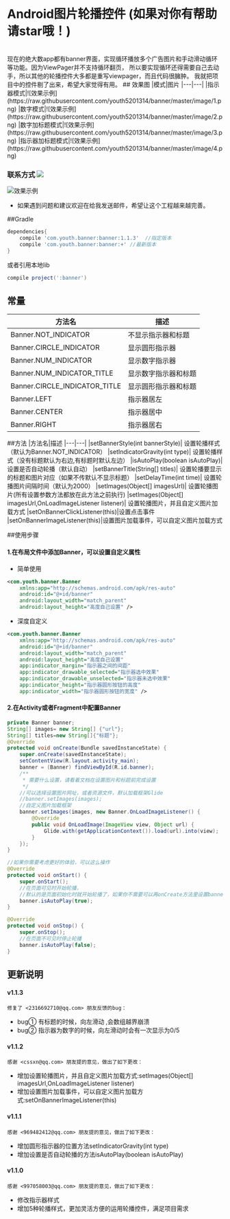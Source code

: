 # Android图片轮播控件 (如果对你有帮助请star哦！) 
<br>
现在的绝大数app都有banner界面，实现循环播放多个广告图片和手动滑动循环等功能。因为ViewPager并不支持循环翻页，
所以要实现循环还得需要自己去动手，所以其他的轮播控件大多都是重写viewpager，而且代码很臃肿。
我就把项目中的控件剔了出来，希望大家觉得有用。
## 效果图
|模式|图片
|---|---|
|指示器模式|![效果示例](https://raw.githubusercontent.com/youth5201314/banner/master/image/1.png)
|数字模式|![效果示例](https://raw.githubusercontent.com/youth5201314/banner/master/image/2.png)
|数字加标题模式|![效果示例](https://raw.githubusercontent.com/youth5201314/banner/master/image/3.png)
|指示器加标题模式|![效果示例](https://raw.githubusercontent.com/youth5201314/banner/master/image/4.png)

### 联系方式  <a target="_blank" href="http://mail.qq.com/cgi-bin/qm_share?t=qm_mailme&email=KBkYGhAfGhEYEB5oWVkGS0dF" style="text-decoration:none;"><img src="http://rescdn.qqmail.com/zh_CN/htmledition/images/function/qm_open/ico_mailme_11.png"/></a>
![效果示例](https://raw.githubusercontent.com/youth5201314/banner/master/image/star.png)

* 如果遇到问题和建议欢迎在给我发送邮件，希望让这个工程越来越完善。


##Gradle
```groovy
dependencies{
    compile 'com.youth.banner:banner:1.1.3'  //指定版本
    compile 'com.youth.banner:banner:+' //最新版本
}
```
或者引用本地lib
```groovy
compile project(':banner')
```
## 常量
|方法名|描述
|---|---|
|Banner.NOT_INDICATOR| 不显示指示器和标题
|Banner.CIRCLE_INDICATOR| 显示圆形指示器
|Banner.NUM_INDICATOR| 显示数字指示器
|Banner.NUM_INDICATOR_TITLE| 显示数字指示器和标题
|Banner.CIRCLE_INDICATOR_TITLE| 显示圆形指示器和标题
|Banner.LEFT| 指示器居左
|Banner.CENTER| 指示器居中
|Banner.RIGHT| 指示器居右
##方法
|方法名|描述
|---|---|
|setBannerStyle(int bannerStyle)| 设置轮播样式（默认为Banner.NOT_INDICATOR）
|setIndicatorGravity(int type)| 设置轮播样式（没有标题默认为右边,有标题时默认左边）
|isAutoPlay(boolean isAutoPlay)| 设置是否自动轮播（默认自动）
|setBannerTitle(String[] titles)| 设置轮播要显示的标题和图片对应（如果不传默认不显示标题）
|setDelayTime(int time)| 设置轮播图片间隔时间（默认为2000）
|setImages(Object[] imagesUrl)| 设置轮播图片(所有设置参数方法都放在此方法之前执行)
|setImages(Object[] imagesUrl,OnLoadImageListener listener)| 设置轮播图片，并且自定义图片加载方式
|setOnBannerClickListener(this)|设置点击事件
|setOnBannerImageListener(this)|设置图片加载事件，可以自定义图片加载方式

##使用步骤

#### 1.在布局文件中添加Banner，可以设置自定义属性

* 简单使用
```xml
<com.youth.banner.Banner
    xmlns:app="http://schemas.android.com/apk/res-auto"
    android:id="@+id/banner"
    android:layout_width="match_parent"
    android:layout_height="高度自己设置" />
```
* 深度自定义 
```xml
<com.youth.banner.Banner
    xmlns:app="http://schemas.android.com/apk/res-auto"
    android:id="@+id/banner"
    android:layout_width="match_parent"
    android:layout_height="高度自己设置"
    app:indicator_margin="指示器之间的间距"
    app:indicator_drawable_selected="指示器选中效果"
    app:indicator_drawable_unselected="指示器未选中效果"
    app:indicator_height="指示器圆形按钮的高度"
    app:indicator_width="指示器圆形按钮的宽度" />
```

#### 2.在Activity或者Fragment中配置Banner 
```java
private Banner banner;
String[] images= new String[] {"url"};
String[] titles=new String[]{"标题"};
@Override
protected void onCreate(Bundle savedInstanceState) {
    super.onCreate(savedInstanceState);
    setContentView(R.layout.activity_main);
    banner = (Banner) findViewById(R.id.banner);
    /**
     * 需要什么设置，请看着文档在设置图片和标题前完成设置
     */
    //可以选择设置图片网址，或者资源文件，默认加载框架Glide
    //banner.setImages(images);
    //自定义图片加载框架
    banner.setImages(images, new Banner.OnLoadImageListener() {
        @Override
        public void OnLoadImage(ImageView view, Object url) {
            Glide.with(getApplicationContext()).load(url).into(view);
        }
    });
}

//如果你需要考虑更好的体验，可以这么操作
@Override
protected void onStart() {
    super.onStart();
    //在页面可见时开始轮播，
    //默认的是页面初始化时就开始轮播了，如果你不需要可以再onCreate方法里设置banner.isAutoPlay(false);
    banner.isAutoPlay(true);
}

@Override
protected void onStop() {
    super.onStop();
    //在页面不可见时停止轮播
    banner.isAutoPlay(false);
}
```

## 更新说明
#### v1.1.3
    修复了 <2316692710@qq.com> 朋友反馈的bug：
 * bug①  有标题的时候，向左滑动 ,会数组越界崩溃
 * bug②  指示器为数字的时候，向左滑动时会有一次显示为0/5
 
#### v1.1.2
    感谢 <cssxn@qq.com> 朋友提的意见，做出了如下更改：
 * 增加设置轮播图片，并且自定义图片加载方式:setImages(Object[] imagesUrl,OnLoadImageListener listener)
 * 增加设置图片加载事件，可以自定义图片加载方式:setOnBannerImageListener(this)
 
#### v1.1.1
    感谢 <969482412@qq.com> 朋友提的意见，做出了如下更改：
 * 增加圆形指示器的位置方法setIndicatorGravity(int type)
 * 增加设置是否自动轮播的方法isAutoPlay(boolean isAutoPlay)

#### v1.1.0  
    感谢 <997058003@qq.com> 朋友提的意见，做出了如下更改：
 * 修改指示器样式
 * 增加5种轮播样式，更加灵活方便的运用轮播控件，满足项目需求



